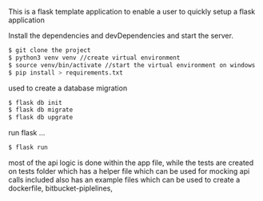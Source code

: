 This is a flask template application to enable a user to quickly setup a flask application

Install the dependencies and devDependencies and start the server.

```sh
$ git clone the project
$ python3 venv venv //create virtual environment
$ source venv/bin/activate //start the virtual environment on windows ./venv/bin/activate.bat
$ pip install > requirements.txt
```

used to create a database migration

```sh
$ flask db init
$ flask db migrate
$ flask db upgrate
```

run flask ...

```sh
$ flask run
```

most of the api logic is done within the app file, while the tests are created on tests folder which has a helper file which can be used
for mocking api calls
included also has an example files which can be used to create a dockerfile, bitbucket-piplelines, 





